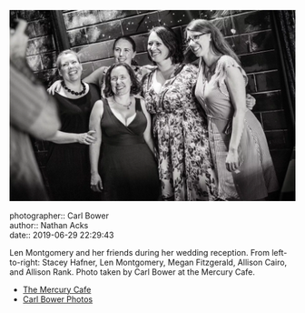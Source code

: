 ![Len Montgomery and her friends](assets/2019-06-29-set-4-the-dance-84.webp)

photographer:: Carl Bower  
author:: Nathan Acks  
date:: 2019-06-29 22:29:43

Len Montgomery and her friends during her wedding reception. From left-to-right: Stacey Hafner, Len Montgomery, Megan Fitzgerald, Allison Cairo, and Allison Rank. Photo taken by Carl Bower at the Mercury Cafe.

* [The Mercury Cafe](http://mercurycafe.com)
* [Carl Bower Photos](https://carlbowerphotos.com)
